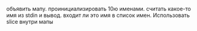 объявить мапу. проинициализировать 10ю именами. считать какое-то имя из stdin и вывод. входит ли это имя в список имен.
Использовать slice внутри мапы